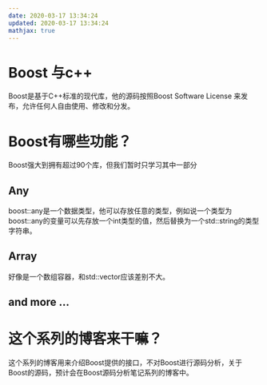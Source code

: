 ```yaml
---
date: 2020-03-17 13:34:24
updated: 2020-03-17 13:34:24
mathjax: true
---
```


# Boost 与c++
 Boost是基于C++标准的现代库，他的源码按照Boost Software License 来发布，允许任何人自由使用、修改和分发。

# Boost有哪些功能？
 Boost强大到拥有超过90个库，但我们暂时只学习其中一部分

<!---more-->

## Any 
 boost::any是一个数据类型，他可以存放任意的类型，例如说一个类型为boost::any的变量可以先存放一个int类型的值，然后替换为一个std::string的类型字符串。

## Array
 好像是一个数组容器，和std::vector应该差别不大。

## and more ...

# 这个系列的博客来干嘛？
 这个系列的博客用来介绍Boost提供的接口，不对Boost进行源码分析，关于Boost的源码，预计会在Boost源码分析笔记系列的博客中。